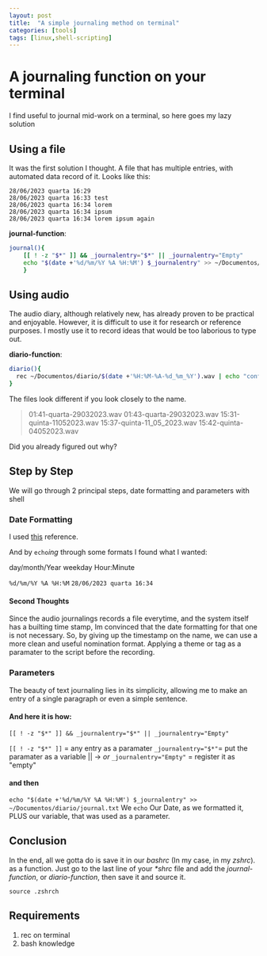 ```yaml
---
layout: post
title:  "A simple journaling method on terminal"
categories: [tools]
tags: [linux,shell-scripting]
---
```




# A journaling function on your terminal

I find useful to journal mid-work on a terminal, so here goes my lazy solution

## Using a file

It was the first solution I thought. A file that has multiple entries, with automated data record of it.
Looks like this:

```
28/06/2023 quarta 16:29
28/06/2023 quarta 16:33 test
28/06/2023 quarta 16:34 lorem
28/06/2023 quarta 16:34 ipsum
28/06/2023 quarta 16:34 lorem ipsum again
```
**journal-function**:
```sh
journal(){
	[[ ! -z "$*" ]] && _journalentry="$*" || _journalentry="Empty"
	echo "$(date +'%d/%m/%Y %A %H:%M') $_journalentry" >> ~/Documentos/diario/journal.txt
	}
```

## Using audio

The audio diary, although relatively new, has already proven to be practical and enjoyable. However, it is difficult to use it for research or reference purposes. I mostly use it to record ideas that would be too laborious to type out.

**diario-function**:
```sh
diario(){
  rec ~/Documentos/diario/$(date +'%H:%M-%A-%d_%m_%Y').wav | echo "confimando arquivo: " && ls -tA1 ~/Documentos/diario/
}
```
The files look different if you look closely to the name.

 >01:41-quarta-29032023.wav
01:43-quarta-29032023.wav
15:31-quinta-11052023.wav
15:37-quinta-11_05_2023.wav
15:42-quinta-04052023.wav

Did you already figured out why?

## Step by Step
We will go through 2 principal steps, date formatting and parameters with shell

### Date Formatting
I used [this](https://www.tutorialkart.com/bash-shell-scripting/bash-date-and-time) reference.

And by `echo`_ing_ through some formats I found what I wanted:

day/month/Year weekday Hour:Minute

`%d/%m/%Y %A %H:%M` `28/06/2023 quarta 16:34`
 
#### Second Thoughts
Since the audio journalings records a file everytime, and the system itself has a builting time stamp, Im convinced that the date formatting for that one is not necessary. So, by giving up the timestamp on the name, we can use a more clean and useful nomination format. Applying a theme or tag as a paramater to the script before the recording.  

### Parameters
The beauty of text journaling lies in its simplicity, allowing me to make an entry of a single paragraph or even a simple sentence.
#### And here it is how:

`[[ ! -z "$*" ]] && _journalentry="$*" || _journalentry="Empty"`

`[[ ! -z "$*" ]]` = any entry as a paramater
`_journalentry="$*"`= put the paramater as a variable
|| -> _or_ `_journalentry="Empty"` = register it as "empty"
#### and then

`echo "$(date +'%d/%m/%Y %A %H:%M') $_journalentry" >> ~/Documentos/diario/journal.txt`
We `echo` Our Date, as we formatted it, PLUS our variable, that was used as a parameter.

## Conclusion
In the end, all we gotta do is save it in our _bashrc_ (In my case, in my _zshrc_).  as a function.
Just go to the last line of your _*shrc_ file and add the _journal-function_, or _diario-function_, then save it and source it.

`source .zshrch`


## Requirements
1. rec on terminal
2. bash knowledge



